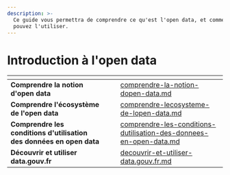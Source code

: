 ```yaml
---
description: >-
  Ce guide vous permettra de comprendre ce qu'est l'open data, et comment vous
  pouvez l'utiliser.
---
```


# Introduction à l'open data

<table data-card-size="large" data-view="cards"><thead><tr><th></th><th></th><th></th><th data-hidden data-card-target data-type="content-ref"></th></tr></thead><tbody><tr><td><strong>Comprendre la notion d'open data</strong></td><td></td><td></td><td><a href="comprendre-la-notion-dopen-data.md">comprendre-la-notion-dopen-data.md</a></td></tr><tr><td><strong>Comprendre l'écosystème de l'open data</strong></td><td></td><td></td><td><a href="comprendre-lecosysteme-de-lopen-data.md">comprendre-lecosysteme-de-lopen-data.md</a></td></tr><tr><td><strong>Comprendre les conditions d'utilisation des données en open data</strong></td><td></td><td></td><td><a href="comprendre-les-conditions-dutilisation-des-donnees-en-open-data.md">comprendre-les-conditions-dutilisation-des-donnees-en-open-data.md</a></td></tr><tr><td><strong>Découvrir et utiliser data.gouv.fr</strong></td><td></td><td></td><td><a href="decouvrir-et-utiliser-data.gouv.fr.md">decouvrir-et-utiliser-data.gouv.fr.md</a></td></tr></tbody></table>
